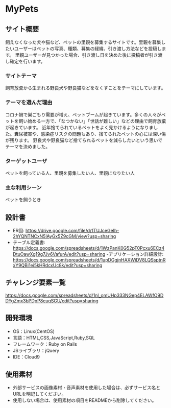 # MyPets

## サイト概要
飼えなくなった犬や猫など、ペットの里親を募集するサイトです。里親を募集したいユーザーはペットの写真、種類、募集の経緯、引き渡し方法などを投稿します。
里親ユーザーが見つかった場合、引き渡し日を決めた後に投稿者が引き渡し確定を行います。

### サイトテーマ
飼育放棄から生まれる野良犬や野良猫などをなくすことをテーマにしています。

### テーマを選んだ理由
コロナ禍で巣ごもり需要が増え、ペットブームが起きています。多くの人々がペットを飼い始める一方で、「なつかない」「世話が難しい」などの理由で飼育放棄が起きています。
近年捨てられているペットをよく見かけるようになりました。糞尿被害や、感染症リスクの問題もあり、捨てられたペットの心には深い傷が残ります。
野良犬や野良猫など捨てられるペットを減らしたいという思いでテーマを決めました。

### ターゲットユーザ
ペットを飼っている人、里親を募集したい人、里親になりたい人

### 主な利用シーン
ペットを飼うとき

## 設計書
- ER図: https://drive.google.com/file/d/1TUJceGeIh-2hYQNTNCxN5lAyGx5Z9cGM/view?usp=sharing
- テーブル定義書: https://docs.google.com/spreadsheets/d/1WzPanK0G52pT0Pcxu6ECz4DtuOawXg19g7Jv6VafurA/edit?usp=sharing
-アプリケーション詳細設計: https://docs.google.com/spreadsheets/d/1upDGgjnHAXWiDV8LQSsptnRxY9QBi1ei5kHRdcxUc8k/edit?usp=sharing

## チャレンジ要素一覧
https://docs.google.com/spreadsheets/d/1nl_omUHp333NGep4ELAWfO9DDYgZmx3bPDpP8euqSGU/edit?usp=sharing

## 開発環境
- OS：Linux(CentOS)
- 言語：HTML,CSS,JavaScript,Ruby,SQL
- フレームワーク：Ruby on Rails
- JSライブラリ：jQuery
- IDE：Cloud9

## 使用素材
- 外部サービスの画像素材・音声素材を使用した場合は、必ずサービス名とURLを明記してください。
- 使用しない場合は、使用素材の項目をREADMEから削除してください。